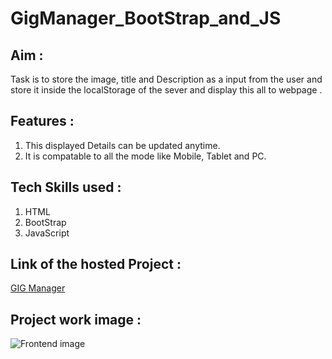 # GigManager_BootStrap_and_JS

## Aim :
Task is to store the image, title and Description as a input from the user and store it inside the localStorage of the sever and display this all to webpage .

## Features :
1. This displayed Details can be updated anytime.
2. It is compatable to all the mode like Mobile, Tablet and PC.

## Tech Skills used :
1. HTML
2. BootStrap
3. JavaScript

## Link of the hosted Project :
[GIG Manager](https://heet-kumar.github.io/GigManager_BootStrap_and_JS/index.html)

## Project work image :
![Frontend image](https://user-images.githubusercontent.com/78725162/134893661-391d5bcb-fa6c-416e-b3ff-9dbfdcf82bab.png)

